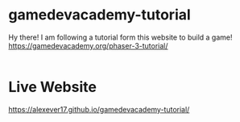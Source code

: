 # gamedevacademy-tutorial
Hy there! I am following a tutorial form this website to build a game! https://gamedevacademy.org/phaser-3-tutorial/ <br>
<br>
# Live Website
https://alexever17.github.io/gamedevacademy-tutorial/

